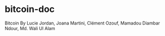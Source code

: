 # bitcoin-doc

Bitcoin
By Lucie Jordan, Joana Martini, Clément Ozouf, Mamadou Diambar Ndour, Md. Wali Ul Alam

